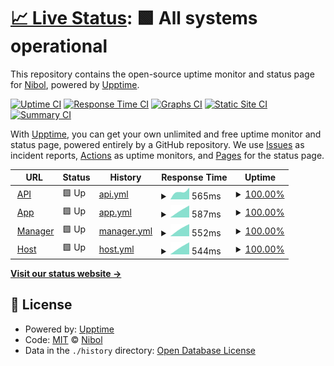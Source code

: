 # [📈 Live Status](https://nibol.github.io/upptime): <!--live status--> **🟩 All systems operational**

This repository contains the open-source uptime monitor and status page for [Nibol](https://nibol.com), powered by [Upptime](https://github.com/upptime/upptime).

[![Uptime CI](https://github.com/nibol/upptime/workflows/Uptime%20CI/badge.svg)](https://github.com/nibol/upptime/actions?query=workflow%3A%22Uptime+CI%22)
[![Response Time CI](https://github.com/nibol/upptime/workflows/Response%20Time%20CI/badge.svg)](https://github.com/nibol/upptime/actions?query=workflow%3A%22Response+Time+CI%22)
[![Graphs CI](https://github.com/nibol/upptime/workflows/Graphs%20CI/badge.svg)](https://github.com/nibol/upptime/actions?query=workflow%3A%22Graphs+CI%22)
[![Static Site CI](https://github.com/nibol/upptime/workflows/Static%20Site%20CI/badge.svg)](https://github.com/nibol/upptime/actions?query=workflow%3A%22Static+Site+CI%22)
[![Summary CI](https://github.com/nibol/upptime/workflows/Summary%20CI/badge.svg)](https://github.com/nibol/upptime/actions?query=workflow%3A%22Summary+CI%22)

With [Upptime](https://upptime.js.org), you can get your own unlimited and free uptime monitor and status page, powered entirely by a GitHub repository. We use [Issues](https://github.com/nibol/upptime/issues) as incident reports, [Actions](https://github.com/nibol/upptime/actions) as uptime monitors, and [Pages](https://nibol.github.io/upptime) for the status page.

<!--start: status pages-->
<!-- This summary is generated by Upptime (https://github.com/upptime/upptime) -->
<!-- Do not edit this manually, your changes will be overwritten -->
<!-- prettier-ignore -->
| URL | Status | History | Response Time | Uptime |
| --- | ------ | ------- | ------------- | ------ |
| <img alt="" src="https://favicons.githubusercontent.com/api.nibol.co" height="13"> [API](https://api.nibol.co/v2) | 🟩 Up | [api.yml](https://github.com/nibol/upptime/commits/HEAD/history/api.yml) | <details><summary><img alt="Response time graph" src="./graphs/api/response-time-week.png" height="20"> 565ms</summary><br><a href="https://nibol.github.io/upptime/history/api"><img alt="Response time 565" src="https://img.shields.io/endpoint?url=https%3A%2F%2Fraw.githubusercontent.com%2Fnibol%2Fupptime%2FHEAD%2Fapi%2Fapi%2Fresponse-time.json"></a><br><a href="https://nibol.github.io/upptime/history/api"><img alt="24-hour response time 615" src="https://img.shields.io/endpoint?url=https%3A%2F%2Fraw.githubusercontent.com%2Fnibol%2Fupptime%2FHEAD%2Fapi%2Fapi%2Fresponse-time-day.json"></a><br><a href="https://nibol.github.io/upptime/history/api"><img alt="7-day response time 565" src="https://img.shields.io/endpoint?url=https%3A%2F%2Fraw.githubusercontent.com%2Fnibol%2Fupptime%2FHEAD%2Fapi%2Fapi%2Fresponse-time-week.json"></a><br><a href="https://nibol.github.io/upptime/history/api"><img alt="30-day response time 565" src="https://img.shields.io/endpoint?url=https%3A%2F%2Fraw.githubusercontent.com%2Fnibol%2Fupptime%2FHEAD%2Fapi%2Fapi%2Fresponse-time-month.json"></a><br><a href="https://nibol.github.io/upptime/history/api"><img alt="1-year response time 565" src="https://img.shields.io/endpoint?url=https%3A%2F%2Fraw.githubusercontent.com%2Fnibol%2Fupptime%2FHEAD%2Fapi%2Fapi%2Fresponse-time-year.json"></a></details> | <details><summary><a href="https://nibol.github.io/upptime/history/api">100.00%</a></summary><a href="https://nibol.github.io/upptime/history/api"><img alt="All-time uptime 100.00%" src="https://img.shields.io/endpoint?url=https%3A%2F%2Fraw.githubusercontent.com%2Fnibol%2Fupptime%2FHEAD%2Fapi%2Fapi%2Fuptime.json"></a><br><a href="https://nibol.github.io/upptime/history/api"><img alt="24-hour uptime 100.00%" src="https://img.shields.io/endpoint?url=https%3A%2F%2Fraw.githubusercontent.com%2Fnibol%2Fupptime%2FHEAD%2Fapi%2Fapi%2Fuptime-day.json"></a><br><a href="https://nibol.github.io/upptime/history/api"><img alt="7-day uptime 100.00%" src="https://img.shields.io/endpoint?url=https%3A%2F%2Fraw.githubusercontent.com%2Fnibol%2Fupptime%2FHEAD%2Fapi%2Fapi%2Fuptime-week.json"></a><br><a href="https://nibol.github.io/upptime/history/api"><img alt="30-day uptime 100.00%" src="https://img.shields.io/endpoint?url=https%3A%2F%2Fraw.githubusercontent.com%2Fnibol%2Fupptime%2FHEAD%2Fapi%2Fapi%2Fuptime-month.json"></a><br><a href="https://nibol.github.io/upptime/history/api"><img alt="1-year uptime 100.00%" src="https://img.shields.io/endpoint?url=https%3A%2F%2Fraw.githubusercontent.com%2Fnibol%2Fupptime%2FHEAD%2Fapi%2Fapi%2Fuptime-year.json"></a></details>
| <img alt="" src="https://favicons.githubusercontent.com/app.nibol.co" height="13"> [App](https://app.nibol.co) | 🟩 Up | [app.yml](https://github.com/nibol/upptime/commits/HEAD/history/app.yml) | <details><summary><img alt="Response time graph" src="./graphs/app/response-time-week.png" height="20"> 587ms</summary><br><a href="https://nibol.github.io/upptime/history/app"><img alt="Response time 587" src="https://img.shields.io/endpoint?url=https%3A%2F%2Fraw.githubusercontent.com%2Fnibol%2Fupptime%2FHEAD%2Fapi%2Fapp%2Fresponse-time.json"></a><br><a href="https://nibol.github.io/upptime/history/app"><img alt="24-hour response time 587" src="https://img.shields.io/endpoint?url=https%3A%2F%2Fraw.githubusercontent.com%2Fnibol%2Fupptime%2FHEAD%2Fapi%2Fapp%2Fresponse-time-day.json"></a><br><a href="https://nibol.github.io/upptime/history/app"><img alt="7-day response time 587" src="https://img.shields.io/endpoint?url=https%3A%2F%2Fraw.githubusercontent.com%2Fnibol%2Fupptime%2FHEAD%2Fapi%2Fapp%2Fresponse-time-week.json"></a><br><a href="https://nibol.github.io/upptime/history/app"><img alt="30-day response time 587" src="https://img.shields.io/endpoint?url=https%3A%2F%2Fraw.githubusercontent.com%2Fnibol%2Fupptime%2FHEAD%2Fapi%2Fapp%2Fresponse-time-month.json"></a><br><a href="https://nibol.github.io/upptime/history/app"><img alt="1-year response time 587" src="https://img.shields.io/endpoint?url=https%3A%2F%2Fraw.githubusercontent.com%2Fnibol%2Fupptime%2FHEAD%2Fapi%2Fapp%2Fresponse-time-year.json"></a></details> | <details><summary><a href="https://nibol.github.io/upptime/history/app">100.00%</a></summary><a href="https://nibol.github.io/upptime/history/app"><img alt="All-time uptime 100.00%" src="https://img.shields.io/endpoint?url=https%3A%2F%2Fraw.githubusercontent.com%2Fnibol%2Fupptime%2FHEAD%2Fapi%2Fapp%2Fuptime.json"></a><br><a href="https://nibol.github.io/upptime/history/app"><img alt="24-hour uptime 100.00%" src="https://img.shields.io/endpoint?url=https%3A%2F%2Fraw.githubusercontent.com%2Fnibol%2Fupptime%2FHEAD%2Fapi%2Fapp%2Fuptime-day.json"></a><br><a href="https://nibol.github.io/upptime/history/app"><img alt="7-day uptime 100.00%" src="https://img.shields.io/endpoint?url=https%3A%2F%2Fraw.githubusercontent.com%2Fnibol%2Fupptime%2FHEAD%2Fapi%2Fapp%2Fuptime-week.json"></a><br><a href="https://nibol.github.io/upptime/history/app"><img alt="30-day uptime 100.00%" src="https://img.shields.io/endpoint?url=https%3A%2F%2Fraw.githubusercontent.com%2Fnibol%2Fupptime%2FHEAD%2Fapi%2Fapp%2Fuptime-month.json"></a><br><a href="https://nibol.github.io/upptime/history/app"><img alt="1-year uptime 100.00%" src="https://img.shields.io/endpoint?url=https%3A%2F%2Fraw.githubusercontent.com%2Fnibol%2Fupptime%2FHEAD%2Fapi%2Fapp%2Fuptime-year.json"></a></details>
| <img alt="" src="https://favicons.githubusercontent.com/business.nibol.co" height="13"> [Manager](https://business.nibol.co) | 🟩 Up | [manager.yml](https://github.com/nibol/upptime/commits/HEAD/history/manager.yml) | <details><summary><img alt="Response time graph" src="./graphs/manager/response-time-week.png" height="20"> 552ms</summary><br><a href="https://nibol.github.io/upptime/history/manager"><img alt="Response time 552" src="https://img.shields.io/endpoint?url=https%3A%2F%2Fraw.githubusercontent.com%2Fnibol%2Fupptime%2FHEAD%2Fapi%2Fmanager%2Fresponse-time.json"></a><br><a href="https://nibol.github.io/upptime/history/manager"><img alt="24-hour response time 552" src="https://img.shields.io/endpoint?url=https%3A%2F%2Fraw.githubusercontent.com%2Fnibol%2Fupptime%2FHEAD%2Fapi%2Fmanager%2Fresponse-time-day.json"></a><br><a href="https://nibol.github.io/upptime/history/manager"><img alt="7-day response time 552" src="https://img.shields.io/endpoint?url=https%3A%2F%2Fraw.githubusercontent.com%2Fnibol%2Fupptime%2FHEAD%2Fapi%2Fmanager%2Fresponse-time-week.json"></a><br><a href="https://nibol.github.io/upptime/history/manager"><img alt="30-day response time 552" src="https://img.shields.io/endpoint?url=https%3A%2F%2Fraw.githubusercontent.com%2Fnibol%2Fupptime%2FHEAD%2Fapi%2Fmanager%2Fresponse-time-month.json"></a><br><a href="https://nibol.github.io/upptime/history/manager"><img alt="1-year response time 552" src="https://img.shields.io/endpoint?url=https%3A%2F%2Fraw.githubusercontent.com%2Fnibol%2Fupptime%2FHEAD%2Fapi%2Fmanager%2Fresponse-time-year.json"></a></details> | <details><summary><a href="https://nibol.github.io/upptime/history/manager">100.00%</a></summary><a href="https://nibol.github.io/upptime/history/manager"><img alt="All-time uptime 100.00%" src="https://img.shields.io/endpoint?url=https%3A%2F%2Fraw.githubusercontent.com%2Fnibol%2Fupptime%2FHEAD%2Fapi%2Fmanager%2Fuptime.json"></a><br><a href="https://nibol.github.io/upptime/history/manager"><img alt="24-hour uptime 100.00%" src="https://img.shields.io/endpoint?url=https%3A%2F%2Fraw.githubusercontent.com%2Fnibol%2Fupptime%2FHEAD%2Fapi%2Fmanager%2Fuptime-day.json"></a><br><a href="https://nibol.github.io/upptime/history/manager"><img alt="7-day uptime 100.00%" src="https://img.shields.io/endpoint?url=https%3A%2F%2Fraw.githubusercontent.com%2Fnibol%2Fupptime%2FHEAD%2Fapi%2Fmanager%2Fuptime-week.json"></a><br><a href="https://nibol.github.io/upptime/history/manager"><img alt="30-day uptime 100.00%" src="https://img.shields.io/endpoint?url=https%3A%2F%2Fraw.githubusercontent.com%2Fnibol%2Fupptime%2FHEAD%2Fapi%2Fmanager%2Fuptime-month.json"></a><br><a href="https://nibol.github.io/upptime/history/manager"><img alt="1-year uptime 100.00%" src="https://img.shields.io/endpoint?url=https%3A%2F%2Fraw.githubusercontent.com%2Fnibol%2Fupptime%2FHEAD%2Fapi%2Fmanager%2Fuptime-year.json"></a></details>
| <img alt="" src="https://favicons.githubusercontent.com/manager.nibol.co" height="13"> [Host](https://manager.nibol.co) | 🟩 Up | [host.yml](https://github.com/nibol/upptime/commits/HEAD/history/host.yml) | <details><summary><img alt="Response time graph" src="./graphs/host/response-time-week.png" height="20"> 544ms</summary><br><a href="https://nibol.github.io/upptime/history/host"><img alt="Response time 544" src="https://img.shields.io/endpoint?url=https%3A%2F%2Fraw.githubusercontent.com%2Fnibol%2Fupptime%2FHEAD%2Fapi%2Fhost%2Fresponse-time.json"></a><br><a href="https://nibol.github.io/upptime/history/host"><img alt="24-hour response time 544" src="https://img.shields.io/endpoint?url=https%3A%2F%2Fraw.githubusercontent.com%2Fnibol%2Fupptime%2FHEAD%2Fapi%2Fhost%2Fresponse-time-day.json"></a><br><a href="https://nibol.github.io/upptime/history/host"><img alt="7-day response time 544" src="https://img.shields.io/endpoint?url=https%3A%2F%2Fraw.githubusercontent.com%2Fnibol%2Fupptime%2FHEAD%2Fapi%2Fhost%2Fresponse-time-week.json"></a><br><a href="https://nibol.github.io/upptime/history/host"><img alt="30-day response time 544" src="https://img.shields.io/endpoint?url=https%3A%2F%2Fraw.githubusercontent.com%2Fnibol%2Fupptime%2FHEAD%2Fapi%2Fhost%2Fresponse-time-month.json"></a><br><a href="https://nibol.github.io/upptime/history/host"><img alt="1-year response time 544" src="https://img.shields.io/endpoint?url=https%3A%2F%2Fraw.githubusercontent.com%2Fnibol%2Fupptime%2FHEAD%2Fapi%2Fhost%2Fresponse-time-year.json"></a></details> | <details><summary><a href="https://nibol.github.io/upptime/history/host">100.00%</a></summary><a href="https://nibol.github.io/upptime/history/host"><img alt="All-time uptime 100.00%" src="https://img.shields.io/endpoint?url=https%3A%2F%2Fraw.githubusercontent.com%2Fnibol%2Fupptime%2FHEAD%2Fapi%2Fhost%2Fuptime.json"></a><br><a href="https://nibol.github.io/upptime/history/host"><img alt="24-hour uptime 100.00%" src="https://img.shields.io/endpoint?url=https%3A%2F%2Fraw.githubusercontent.com%2Fnibol%2Fupptime%2FHEAD%2Fapi%2Fhost%2Fuptime-day.json"></a><br><a href="https://nibol.github.io/upptime/history/host"><img alt="7-day uptime 100.00%" src="https://img.shields.io/endpoint?url=https%3A%2F%2Fraw.githubusercontent.com%2Fnibol%2Fupptime%2FHEAD%2Fapi%2Fhost%2Fuptime-week.json"></a><br><a href="https://nibol.github.io/upptime/history/host"><img alt="30-day uptime 100.00%" src="https://img.shields.io/endpoint?url=https%3A%2F%2Fraw.githubusercontent.com%2Fnibol%2Fupptime%2FHEAD%2Fapi%2Fhost%2Fuptime-month.json"></a><br><a href="https://nibol.github.io/upptime/history/host"><img alt="1-year uptime 100.00%" src="https://img.shields.io/endpoint?url=https%3A%2F%2Fraw.githubusercontent.com%2Fnibol%2Fupptime%2FHEAD%2Fapi%2Fhost%2Fuptime-year.json"></a></details>

<!--end: status pages-->

[**Visit our status website →**](https://nibol.github.io/upptime)

## 📄 License

- Powered by: [Upptime](https://github.com/upptime/upptime)
- Code: [MIT](./LICENSE) © [Nibol](https://nibol.com)
- Data in the `./history` directory: [Open Database License](https://opendatacommons.org/licenses/odbl/1-0/)
